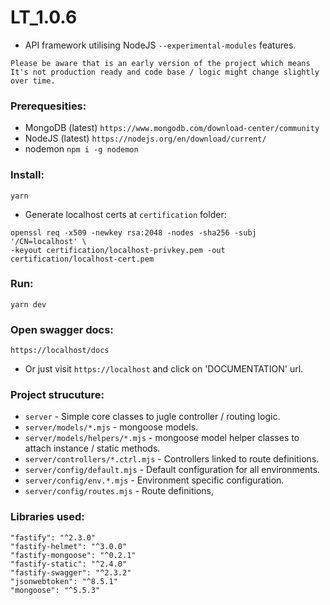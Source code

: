 # LT_1.0.6

- API framework utilising NodeJS `--experimental-modules` features.

```
Please be aware that is an early version of the project which means It's not production ready and code base / logic might change slightly over time.
```

### Prerequesities:
- MongoDB (latest) `https://www.mongodb.com/download-center/community`
- NodeJS (latest) `https://nodejs.org/en/download/current/`
- nodemon `npm i -g nodemon`

### Install:
``` yarn ```

- Generate localhost certs at `certification` folder:
```
openssl req -x509 -newkey rsa:2048 -nodes -sha256 -subj '/CN=localhost' \
-keyout certification/localhost-privkey.pem -out certification/localhost-cert.pem
```

### Run:
``` yarn dev ```

### Open swagger docs:
``` https://localhost/docs ```
- Or just visit `https://localhost` and click on 'DOCUMENTATION' url.

### Project strucuture:
- `server` - Simple core classes to jugle controller / routing logic.
- `server/models/*.mjs` - mongoose models.
- `server/models/helpers/*.mjs` - mongoose model helper classes to attach instance / static methods.
- `server/controllers/*.ctrl.mjs` - Controllers linked to route definitions.
- `server/config/default.mjs` - Default configuration for all environments.
- `server/config/env.*.mjs` - Environment specific configuration.
- `server/config/routes.mjs` - Route definitions,


### Libraries used:
```
"fastify": "^2.3.0"
"fastify-helmet": "^3.0.0"
"fastify-mongoose": "^0.2.1"
"fastify-static": "^2.4.0"
"fastify-swagger": "^2.3.2"
"jsonwebtoken": "^8.5.1"
"mongoose": "^5.5.3"
```